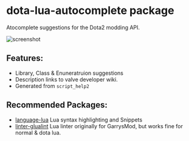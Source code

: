 # dota-lua-autocomplete package
Atocomplete suggestions for the Dota2 modding API.

![screenshot](http://i.imgur.com/O5JfdWl.gif)

## Features:
- Library, Class & Enuneratruion suggestions
- Description links to valve developer wiki.
- Generated from `script_help2`

## Recommended Packages:
- [language-lua](https://atom.io/packages/language-lua) Lua syntax highlighting and Snippets
- [linter-glualint](https://atom.io/packages/linter-glualint) Lua linter originally for GarrysMod, but works fine for normal & dota lua.
